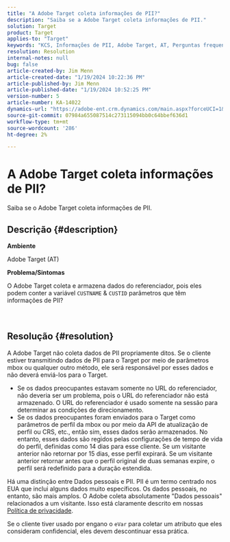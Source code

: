 ```yaml
---
title: "A Adobe Target coleta informações de PII?"
description: "Saiba se a Adobe Target coleta informações de PII."
solution: Target
product: Target
applies-to: "Target"
keywords: "KCS, Informações de PII, Adobe Target, AT, Perguntas frequentes, CUSTNAME, CUSTID, mbox, Política de privacidade"
resolution: Resolution
internal-notes: null
bug: false
article-created-by: Jim Menn
article-created-date: "1/19/2024 10:22:36 PM"
article-published-by: Jim Menn
article-published-date: "1/19/2024 10:52:25 PM"
version-number: 5
article-number: KA-14022
dynamics-url: "https://adobe-ent.crm.dynamics.com/main.aspx?forceUCI=1&pagetype=entityrecord&etn=knowledgearticle&id=12532c3d-19b7-ee11-a569-6045bd006268"
source-git-commit: 07984a655087514c273115094bb0c64bbef636d1
workflow-type: tm+mt
source-wordcount: '286'
ht-degree: 2%

---
```


# A Adobe Target coleta informações de PII?


Saiba se o Adobe Target coleta informações de PII.

## Descrição {#description}


<b>Ambiente</b>

Adobe Target (AT)



<b>Problema/Sintomas</b>

O Adobe Target coleta e armazena dados do referenciador, pois eles podem conter a variável `CUSTNAME` &amp; `CUSTID` parâmetros que têm informações de PII?
<br><br> <br>

## Resolução {#resolution}




A Adobe Target não coleta dados de PII propriamente ditos. Se o cliente estiver transmitindo dados de PII para o Target por meio de parâmetros mbox ou qualquer outro método, ele será responsável por esses dados e não deverá enviá-los para o Target.



- Se os dados preocupantes estavam somente no URL do referenciador, não deveria ser um problema, pois o URL do referenciador não está armazenado. O URL do referenciador é usado somente na sessão para determinar as condições de direcionamento.
- Se os dados preocupantes foram enviados para o Target como parâmetros de perfil da mbox ou por meio da API de atualização de perfil ou CRS, etc., então sim, esses dados serão armazenados. No entanto, esses dados são regidos pelas configurações de tempo de vida do perfil, definidas como 14 dias para esse cliente. Se um visitante anterior não retornar por 15 dias, esse perfil expirará. Se um visitante anterior retornar antes que o perfil original de duas semanas expire, o perfil será redefinido para a duração estendida.


Há uma distinção entre Dados pessoais e PII. PII é um termo centrado nos EUA que inclui alguns dados muito específicos. Os dados pessoais, no entanto, são mais amplos. O Adobe coleta absolutamente &quot;Dados pessoais&quot; relacionados a um visitante. Isso está claramente descrito em nossas [Política de privacidade](https://www.adobe.com/br/privacy/marketing-cloud.html).



Se o cliente tiver usado por engano o `eVar` para coletar um atributo que eles consideram confidencial, eles devem descontinuar essa prática.
